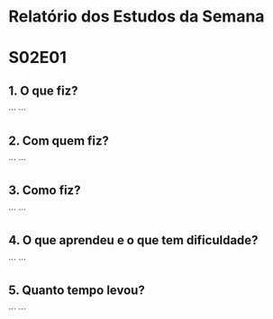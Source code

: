 # Relatório dos Estudos da Semana 
# S02E01

## 1. O que fiz?
´´´
´´´
## 2. Com quem fiz?
´´´
´´´
## 3. Como fiz?
´´´
´´´
## 4. O que aprendeu e o que tem dificuldade?
´´´
´´´
## 5. Quanto tempo levou?
´´´
´´´